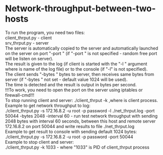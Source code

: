 # Network-throughput-between-two-hosts
To run the program, you need two files:<br/>
client_thrput.py - client<br/>
srv_thrput.py - server<br/>
The server is automatically copied to the server and automatically launched on the server on port \"-port <PORT>\" (if \"-port <PORT>\" is not specified - random free port will be listen on server).<br/>
The result is given to the log (if client is started with the \"-l <LOG>\" argument where <LOG> is name of the log file) or to the console (if \"-l\" is not specified).<br/>
The client sends \"-bytes <BYTES>\" bytes to server, then receives same bytes from server (if \"-bytes <BYTES>\" not set - default value 1024 will be used).<br/>
The time is detected and the result is output in bytes per second.<br/>
!!!To work, you need to open the port on the server using iptables or firewall-cmd!!!<br/>
To stop running client and server: ./client_thrput -k <PID> ,where <PID> is client process.<br/>
Example to get network throughput to log:<br/>
./client_thrput.py -s 172.16.8.2 -u root -p password -l ./net_thrput.log -port 50044 -bytes 2048 -interval 60 - run test network throughput with sending 2048 bytes with interval 60 seconds, between this host and remote server 172.16.8.2 on port 50044 and write results to file ./net_thrput.log<br/>
Example to get result to console with sending default 1024 bytes:<br/>
./client_thrput.py -s 172.16.8.2 -u root -p password -port 50044<br/>
Example to stop client and server:<br/>
./client_thrput.py -k 1033 - where \"1033\" is PID of client_thrput process<br/>
